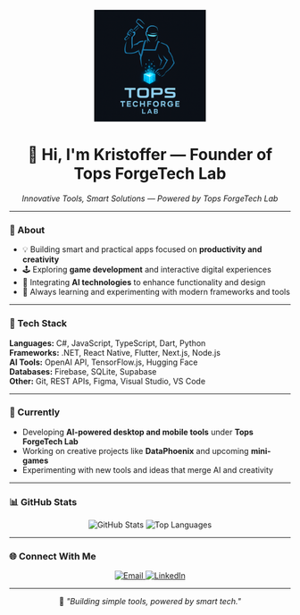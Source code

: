 <p align="center">
  <img src="https://github.com/topsforgetechlab/topsforgetechlab/blob/main/logo.png?raw=true" width="200" alt="Tops ForgeTech Lab Logo"/>
</p>

<h1 align="center">👋 Hi, I'm Kristoffer — Founder of Tops ForgeTech Lab</h1>

<p align="center">
  <em>Innovative Tools, Smart Solutions — Powered by Tops ForgeTech Lab</em>
</p>

---

### 🧠 About
- 💡 Building smart and practical apps focused on **productivity and creativity**  
- 🕹️ Exploring **game development** and interactive digital experiences  
- 🤖 Integrating **AI technologies** to enhance functionality and design  
- 🚀 Always learning and experimenting with modern frameworks and tools

---

### 🧰 Tech Stack
**Languages:** C#, JavaScript, TypeScript, Dart, Python  
**Frameworks:** .NET, React Native, Flutter, Next.js, Node.js  
**AI Tools:** OpenAI API, TensorFlow.js, Hugging Face  
**Databases:** Firebase, SQLite, Supabase  
**Other:** Git, REST APIs, Figma, Visual Studio, VS Code

---

### 🌱 Currently
- Developing **AI-powered desktop and mobile tools** under **Tops ForgeTech Lab**  
- Working on creative projects like **DataPhoenix** and upcoming **mini-games**  
- Experimenting with new tools and ideas that merge AI and creativity

---

### 📊 GitHub Stats
<p align="center">
  <img src="https://github-readme-stats.vercel.app/api?username=topsforgetechlab&show_icons=true&theme=radical" alt="GitHub Stats" />
  <img src="https://github-readme-stats.vercel.app/api/top-langs/?username=topsforgetechlab&layout=compact&theme=radical" alt="Top Languages" />
</p>

---

### 🌐 Connect With Me
<p align="center">
  <a href="mailto:contact.topsforgetech@gmail.com">
    <img src="https://img.shields.io/badge/Email-grey?style=flat&logo=gmail" alt="Email" />
  </a>
  <a href="https://www.linkedin.com/in/akristoffergalicha">
    <img src="https://img.shields.io/badge/LinkedIn-blue?style=flat&logo=linkedin" alt="LinkedIn" />
  </a>
</p>

---

<p align="center">
💬 <em>"Building simple tools, powered by smart tech."</em>
</p>
